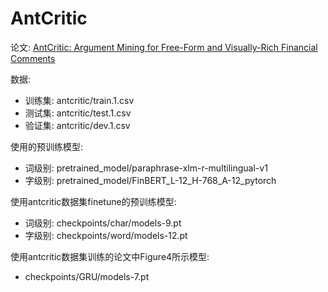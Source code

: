 # AntCritic

论文: [AntCritic: Argument Mining for Free-Form and Visually-Rich Financial Comments](http://arxiv.org/abs/2208.09612)

数据:
* 训练集: antcritic/train.1.csv
* 测试集: antcritic/test.1.csv
* 验证集: antcritic/dev.1.csv

使用的预训练模型:
* 词级别: pretrained_model/paraphrase-xlm-r-multilingual-v1
* 字级别: pretrained_model/FinBERT_L-12_H-768_A-12_pytorch

使用antcritic数据集finetune的预训练模型:
* 词级别: checkpoints/char/models-9.pt
* 字级别: checkpoints/word/models-12.pt

使用antcritic数据集训练的论文中Figure4所示模型:
* checkpoints/GRU/models-7.pt



